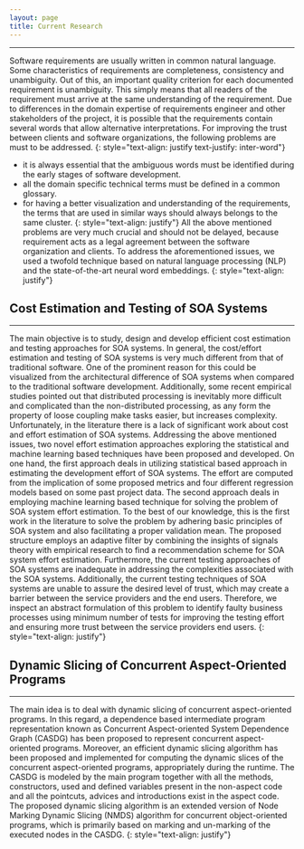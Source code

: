 ```yaml
---
layout: page
title: Current Research
---
```

---
Software requirements are usually written in common natural language. Some characteristics of requirements are completeness, consistency and unambiguity. Out of this, an important quality criterion for each documented requirement is unambiguity. This simply means that all readers of the requirement must arrive at the same understanding of the requirement. Due to differences in the domain expertise of requirements engineer and other stakeholders of the project, it is possible that
the requirements contain several words that allow alternative interpretations. For improving the trust between clients and software organizations, the following problems are must to be addressed. 
{: style="text-align: justify text-justify: inter-word"}
 - it is always essential that the ambiguous words must be identified during the early stages of software development. 
 - all the domain specific technical terms must be defined in a common glossary. 
 - for having a better visualization and understanding of the requirements, the terms that are used in similar ways should always belongs to the same cluster. 
{: style="text-align: justify"}
All the above mentioned problems are very much crucial and should not be delayed, because requirement acts as a legal agreement between the software organization and clients. To address the aforementioned issues, we used a twofold technique based on natural language processing (NLP) and the state-of-the-art neural word embeddings. 
{: style="text-align: justify"}

## Cost Estimation and Testing of SOA Systems
---
The main objective is to study, design and develop efficient cost estimation and testing approaches for SOA systems. In general, the cost/effort estimation and testing of SOA systems is very much different from that of traditional software. One of the prominent reason for this could be visualized from the architectural difference of SOA systems when compared to the traditional software development. Additionally, some recent empirical studies pointed out that distributed processing is inevitably more difficult and complicated than the non-distributed processing, as any form the property of loose coupling make tasks easier, but increases complexity. Unfortunately, in the literature there is a lack of significant work about cost and effort estimation of SOA systems. Addressing the above mentioned issues, two novel effort estimation approaches exploring the statistical and machine learning based techniques have been proposed and developed. On one hand, the first approach deals in utilizing statistical based approach in estimating the development effort of SOA systems. The effort are computed from the implication of some proposed metrics and four different regression models based on some past project data. The second approach deals in employing machine learning based technique for solving the problem of SOA system effort estimation. To the best of our knowledge, this is the first work in the literature to solve the problem by adhering basic principles of SOA system and also facilitating a proper validation mean. The proposed structure employs an adaptive filter by combining the insights of signals theory with empirical research to find a recommendation scheme for SOA system effort estimation. Furthermore, the current testing approaches of SOA systems are inadequate in addressing the complexities associated with the SOA systems. Additionally, the current testing techniques of SOA systems are unable to assure the desired level of trust, which may create a barrier between the service providers and the end users. Therefore, we inspect an abstract formulation of this problem to identify faulty business processes using minimum number of tests for improving the testing effort and ensuring more trust between the service providers end users.
{: style="text-align: justify"}

## Dynamic Slicing of Concurrent Aspect-Oriented Programs
---
The main idea is to deal with dynamic slicing of concurrent aspect-oriented programs. In this regard, a dependence based intermediate program representation known as Concurrent Aspect-oriented System Dependence Graph (CASDG) has been proposed to represent concurrent aspect-oriented programs. Moreover, an efficient dynamic slicing algorithm has been proposed and implemented for computing the dynamic slices of the concurrent aspect-oriented programs, appropriately during the runtime. The CASDG is modeled by the main program together with all the methods, constructors, used and defined variables present in the non-aspect code and all the pointcuts, advices and introductions exist in the aspect code. The proposed dynamic slicing algorithm is an extended version of Node Marking Dynamic Slicing (NMDS) algorithm for concurrent object-oriented programs, which is primarily based on marking and un-marking of the executed nodes in the CASDG.
{: style="text-align: justify"}

